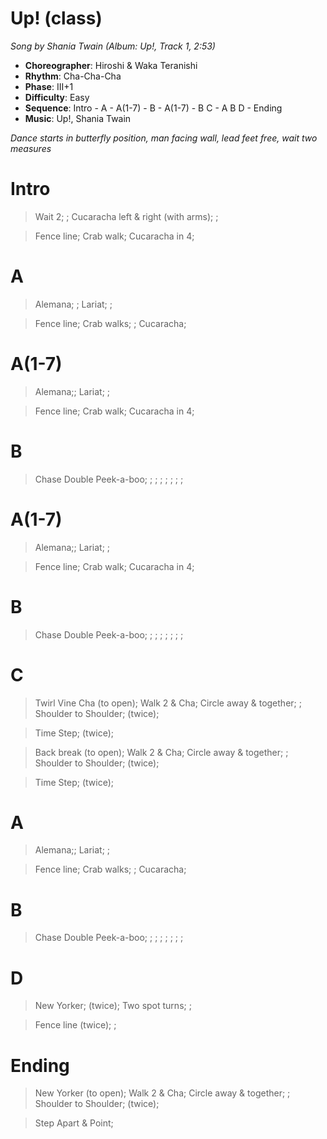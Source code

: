 # Up! (class)
*Song by Shania Twain (Album: Up!, Track 1, 2:53)*

* **Choreographer**: Hiroshi & Waka Teranishi
* **Rhythm**: Cha-Cha-Cha
* **Phase**: III+1
* **Difficulty**: Easy
* **Sequence**: Intro - A - A(1-7) - B - A(1-7) - B C - A B D - Ending
* **Music**: Up!, Shania Twain

*Dance starts in butterfly position, man facing wall, lead feet free, wait two measures*

# Intro

> Wait 2; ; Cucaracha left & right (with arms); ;

> Fence line; Crab walk; Cucaracha in 4;

# A

> Alemana; ; Lariat; ;

> Fence line; Crab walks; ; Cucaracha;

# A(1-7)

> Alemana;;  Lariat; ;

> Fence line; Crab walk; Cucaracha in 4;

# B

> Chase Double Peek-a-boo; ; ; ; ; ; ; ;

# A(1-7)

> Alemana;;  Lariat; ;

> Fence line; Crab walk; Cucaracha in 4;

# B

> Chase Double Peek-a-boo; ; ; ; ; ; ; ;

# C

> Twirl Vine Cha (to open); Walk 2 & Cha; Circle away & together; ; Shoulder to Shoulder; (twice);

> Time Step; (twice);

> Back break (to open); Walk 2 & Cha; Circle away & together; ; Shoulder to Shoulder; (twice);

> Time Step; (twice);

# A

> Alemana;;  Lariat; ;

> Fence line; Crab walks; ; Cucaracha;

# B

> Chase Double Peek-a-boo; ; ; ; ; ; ; ;

# D

> New Yorker; (twice); Two spot turns; ;

> Fence line (twice); ;

# Ending

> New Yorker (to open); Walk 2 & Cha; Circle away & together; ; Shoulder to Shoulder; (twice);

> Step Apart & Point;
